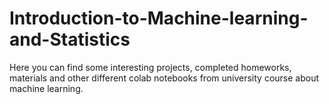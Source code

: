 # Introduction-to-Machine-learning-and-Statistics
Here you can find some interesting projects, completed homeworks, materials and other different colab notebooks from university course about machine learning.
